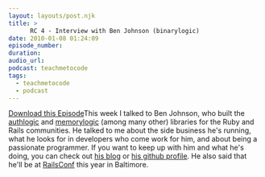 ```yaml
---
layout: layouts/post.njk
title: >
      RC 4 - Interview with Ben Johnson (binarylogic)
date: 2010-01-08 01:24:09
episode_number: 
duration: 
audio_url: 
podcast: teachmetocode
tags: 
  - teachmetocode
  - podcast
---
```


[Download this Episode](http://media.libsyn.com/media/charlesmaxwood/railscoach004.mp3)This week I talked to Ben Johnson, who built the [authlogic](http://github.com/binarylogic/authlogic) and [memorylogic](http://github.com/binarylogic/memorylogic) (among many other) libraries for the Ruby and Rails communities. He talked to me about the side business he's running, what he looks for in developers who come work for him, and about being a passionate programmer. If you want to keep up with him and what he's doing, you can check out [his blog](http://binarylogic.com) or [his github profile](http://github.com/binarylogic). He also said that he'll be at [RailsConf](http://railsconf.org) this year in Baltimore.
